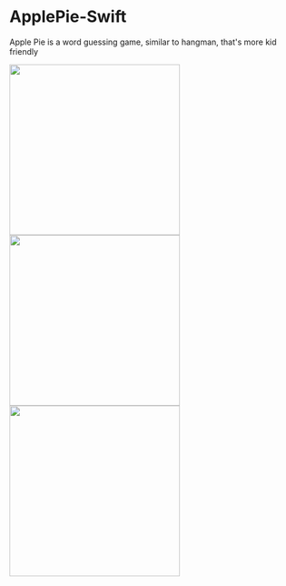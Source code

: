 # ApplePie-Swift
Apple Pie is a word guessing game, similar to hangman, that's more kid friendly



<p float="left">
<img src="https://user-images.githubusercontent.com/113794954/205114112-49f35a9f-ff8a-45b2-b58f-bd49ebdb82db.png" width="300"/>
<img src="https://user-images.githubusercontent.com/113794954/205114137-92ae5582-4e08-4652-888b-5892e1394b9f.png" width="300"/>
<img src="https://user-images.githubusercontent.com/113794954/205114145-118659c7-f138-4613-97f5-62a1ee750117.png" width="300"/>
